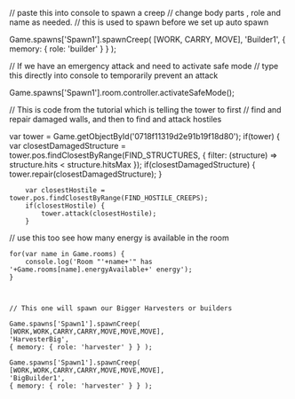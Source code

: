 
// paste this into console to spawn a creep
// change body parts , role and name as needed. 
// this is used to spawn before we set up auto spawn

Game.spawns['Spawn1'].spawnCreep( [WORK, CARRY, MOVE], 'Builder1',
    { memory: { role: 'builder' } } );



// If we have an emergency attack and need to activate safe mode 
// type this directly into console to temporarily prevent an attack

Game.spawns['Spawn1'].room.controller.activateSafeMode();



//  This is code from the tutorial which is telling the tower to first 
// find and repair damaged walls, and then to find and attack hostiles


 var tower = Game.getObjectById('0718f11319d2e91b19f18d80');
    if(tower) {
        var closestDamagedStructure = tower.pos.findClosestByRange(FIND_STRUCTURES, {
            filter: (structure) => structure.hits < structure.hitsMax
        });
        if(closestDamagedStructure) {
            tower.repair(closestDamagedStructure);
        }

        var closestHostile = tower.pos.findClosestByRange(FIND_HOSTILE_CREEPS);
        if(closestHostile) {
            tower.attack(closestHostile);
        }


// use this too see how many energy is available in the room


    for(var name in Game.rooms) {
        console.log('Room "'+name+'" has '+Game.rooms[name].energyAvailable+' energy');
    }



    // This one will spawn our Bigger Harvesters or builders

    Game.spawns['Spawn1'].spawnCreep( [WORK,WORK,CARRY,CARRY,MOVE,MOVE,MOVE],
    'HarvesterBig',
    { memory: { role: 'harvester' } } );

    Game.spawns['Spawn1'].spawnCreep( [WORK,WORK,CARRY,CARRY,MOVE,MOVE,MOVE],
    'BigBuilder1',
    { memory: { role: 'harvester' } } );